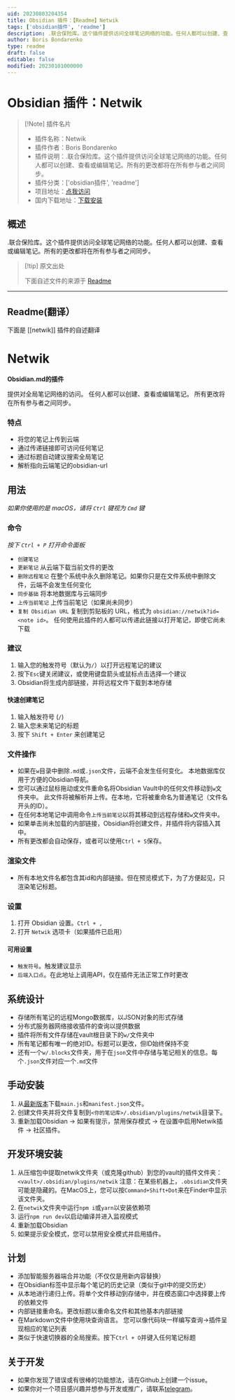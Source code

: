 ```yaml
---
uid: 20230803204354
title: Obsidian 插件：【Readme】Netwik
tags: ['obsidian插件', 'readme']
description: .联合保险库。这个插件提供访问全球笔记网络的功能。任何人都可以创建、查看或编辑笔记。所有的更改都将在所有参与者之间同步。
author: Boris Bondarenko
type: readme
draft: false
editable: false
modified: 20230101000000
---
```


# Obsidian 插件：Netwik

> [!Note] 插件名片
> - 插件名称：Netwik
> - 插件作者：Boris Bondarenko
> - 插件说明：.联合保险库。这个插件提供访问全球笔记网络的功能。任何人都可以创建、查看或编辑笔记。所有的更改都将在所有参与者之间同步。
> - 插件分类：['obsidian插件', 'readme']
> - 项目地址：[点我访问](https://github.com/fivol/netwik-obsidian)
> - 国内下载地址：[下载安装](https://pkmer.cn/products/plugin/pluginMarket/?netwik)

## 概述

.联合保险库。这个插件提供访问全球笔记网络的功能。任何人都可以创建、查看或编辑笔记。所有的更改都将在所有参与者之间同步。



> [!tip] 原文出处
> 
>下面自述文件的来源于 [Readme](https://ghproxy.net/https://raw.githubusercontent.com/fivol/netwik-obsidian/master/README.md)
> 

---

## Readme(翻译）

下面是 [[netwik]] 插件的自述翻译


# Netwik
**Obsidian.md的插件**

提供对全局笔记网络的访问。
任何人都可以创建、查看或编辑笔记。
所有更改将在所有参与者之间同步。

### 特点
- 将您的笔记上传到云端
- 通过传递链接即可访问任何笔记
- 通过标题自动建议搜索全局笔记
- 解析指向云端笔记的obsidian-url

## 用法
*如果你使用的是 macOS，请将 `Ctrl` 键视为 `Cmd` 键*

### 命令
*按下 `Ctrl + P` 打开命令面板*
- `创建笔记`
- `更新笔记` 从云端下载当前文件的更改
- `删除远程笔记` 在整个系统中永久删除笔记。如果你只是在文件系统中删除文件，云端不会发生任何变化
- `同步基础` 将本地数据库与云端同步
- `上传当前笔记` 上传当前笔记（如果尚未同步）
- `复制 Obsidian URL` 复制到剪贴板的 URL，格式为 `obsidian://netwik?id=<note id>`。
任何使用此插件的人都可以传递此链接以打开笔记，即使它尚未下载

### 建议
1. 输入您的触发符号（默认为`/`）以打开远程笔记的建议
2. 按下`Esc`键关闭建议，或使用键盘箭头或鼠标点击选择一个建议
3. Obsidian将生成内部链接，并将远程文件下载到本地存储

#### 快速创建笔记
1. 输入触发符号 (`/`)
2. 输入您未来笔记的标题
3. 按下 `Shift + Enter` 来创建笔记

### 文件操作
- 如果在`w`目录中删除`.md`或`.json`文件，云端不会发生任何变化。
  本地数据库仅用于方便的Obsidian导航。
- 您可以通过鼠标拖动或文件重命名将Obsidian Vault中的任何文件移动到`w`文件夹中。
  此文件将被解析并上传。在本地，它将被重命名为普通笔记（文件名开头的ID）。
- 在任何本地笔记中调用命令`上传当前笔记`以将其移动到远程存储和`w`文件夹中。
- 如果单击尚未加载的内部链接，Obsidian将创建文件，并插件将内容插入其中。
- 所有更改都会自动保存，或者可以使用`Ctrl + S`保存。

### 渲染文件
- 所有本地文件名都包含其id和内部链接。但在预览模式下，为了方便起见，只渲染笔记标题。

### 设置
1. 打开 Obsidian 设置。`Ctrl + ,`
2. 打开 `Netwik` 选项卡（如果插件已启用）

#### 可用设置
- `触发符号`。触发建议显示
- `后端入口点`。在此地址上调用API，仅在插件无法正常工作时更改

## 系统设计
- 存储所有笔记的远程Mongo数据库，以JSON对象的形式存储
- 分布式服务器网络接收插件的查询以提供数据
- 插件将所有文件存储在vault根目录下的`w/`文件夹中
- 所有笔记都有唯一的绝对ID。标题可以更改，但ID始终保持不变
- 还有一个`w/.blocks`文件夹，用于在`json`文件中存储与笔记相关的信息。每个`.json`文件对应一个`.md`文件

## 手动安装
1. 从[最新版本](https://github.com/fivol/netwik-obsidian/releases)下载`main.js`和`manifest.json`文件。
2. 创建文件夹并将文件复制到`<你的笔记库>/.obsidian/plugins/netwik`目录下。
3. 重新加载Obsidian -> 如果有提示，禁用保存模式 -> 在设置中启用Netwik插件 -> 社区插件。

## 开发环境安装
1. 从压缩包中提取netwik文件夹（或克隆github）到您的vault的插件文件夹：`<vault>/.obsidian/plugins/netwik`
   注意：在某些机器上，`.obsidian`文件夹可能是隐藏的。在MacOS上，您可以按`Command+Shift+Dot`来在Finder中显示该文件夹。
2. 在`netwik`文件夹中运行`npm i`或`yarn`以安装依赖项
3. 运行`npm run dev`以启动编译并进入监视模式
4. 重新加载Obsidian
5. 如果提示安全模式，您可以禁用安全模式并启用插件。

## 计划
- 添加智能服务器端合并功能（不仅仅是用新内容替换）
- 在Obsidian标签中显示每个笔记的历史记录（类似于git中的提交历史）
- 从本地进行递归上传。将单个文件移动到存储中，并在模态窗口中选择要上传的依赖文件
- 内部链接重命名。更改标题以重命名文件和其他基本内部链接
- 在Markdown文件中使用块查询语言。
  您可以像代码块一样编写查询->插件呈现相应的笔记列表
- 类似于快速切换器的全局搜索。按下`Ctrl + O`并键入任何笔记标题

## 关于开发
- 如果你发现了错误或有很棒的功能想法，请在Github上创建一个issue。
- 如果你对一个项目感兴趣并想参与开发或推广，请联系[telegram](https://t.me/fiobond)。



